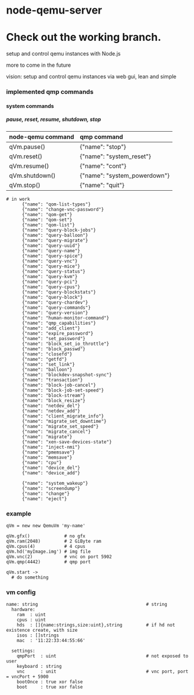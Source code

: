 node-qemu-server
================

# Check out the working branch.

setup and control qemu instances with Node.js

more to come in the future

vision:
setup and control qemu instances via web gui, lean and simple


### implemented qmp commands
    
#### system commands
##### pause, reset, resume, shutdown, stop
    
node-qemu command | qmp command
:--------------|:-------------------
qVm.pause()    | {"name": "stop"}
qVm.reset()    | {"name": "system_reset"}
qVm.resume()   | {"name": "cont"}
qVm.shutdown() | {"name": "system_powerdown"} 
qVm.stop()     | {"name": "quit"}     
        


	# in work
          {"name": "qom-list-types"}
          {"name": "change-vnc-password"}
          {"name": "qom-get"}
          {"name": "qom-set"}
          {"name": "qom-list"}
          {"name": "query-block-jobs"}
          {"name": "query-balloon"}
          {"name": "query-migrate"}
          {"name": "query-uuid"}
          {"name": "query-name"}
          {"name": "query-spice"}
          {"name": "query-vnc"}
          {"name": "query-mice"}
          {"name": "query-status"}
          {"name": "query-kvm"}
          {"name": "query-pci"}
          {"name": "query-cpus"}
          {"name": "query-blockstats"}
          {"name": "query-block"}
          {"name": "query-chardev"}
          {"name": "query-commands"}
          {"name": "query-version"}
          {"name": "human-monitor-command"}
          {"name": "qmp_capabilities"}
          {"name": "add_client"}
          {"name": "expire_password"}
          {"name": "set_password"}
          {"name": "block_set_io_throttle"}
          {"name": "block_passwd"}
          {"name": "closefd"}
          {"name": "getfd"}
          {"name": "set_link"}
          {"name": "balloon"}
          {"name": "blockdev-snapshot-sync"}
          {"name": "transaction"}
          {"name": "block-job-cancel"}
          {"name": "block-job-set-speed"}
          {"name": "block-stream"}
          {"name": "block_resize"}
          {"name": "netdev_del"}
          {"name": "netdev_add"}
          {"name": "client_migrate_info"}
          {"name": "migrate_set_downtime"}
          {"name": "migrate_set_speed"}
          {"name": "migrate_cancel"}
          {"name": "migrate"}
          {"name": "xen-save-devices-state"}
          {"name": "inject-nmi"}
          {"name": "pmemsave"}
          {"name": "memsave"}
          {"name": "cpu"}
          {"name": "device_del"}
          {"name": "device_add"}

          {"name": "system_wakeup"}
          {"name": "screendump"}
          {"name": "change"}
          {"name": "eject"}

### example
    qVm = new new QemuVm 'my-name'

    qVm.gfx()             # no gfx
    qVm.ram(2048)	      # 2 GiByte ram
    qVm.cpus(4)		      # 4 cpus
    qVm.hd('myImage.img') # img file
    qVm.vnc(2)			  # vnc on port 5902
    qVm.qmp(4442)		  # qmp port
    
    qVm.start ->
      # do something
      
### vm config
    name: string                                         # string
      hardware:
        ram  : uint
        cpus : uint
        hds  : []{name:strings,size:uint},string         # if hd not existence create, with size
        isos : []strings
        mac  : '11:22:33:44:55:66'
  
      settings:
        qmpPort  : uint                                  # not exposed to user
        keyboard : string
        vnc      : unit                                  # vnc port, port = vncPort + 5900
        bootOnce : true xor false
        boot     : true xor false
